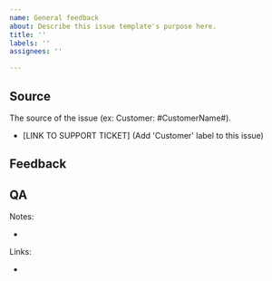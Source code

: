 ```yaml
---
name: General feedback
about: Describe this issue template's purpose here.
title: ''
labels: ''
assignees: ''

---
```


## Source
The source of the issue (ex: Customer: #CustomerName#).

* [LINK TO SUPPORT TICKET] (Add 'Customer' label to this issue)

## Feedback

## QA

Notes:

* 

Links:

*
